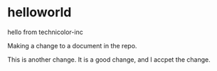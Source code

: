 # helloworld
hello from technicolor-inc

Making a change to a document in the repo.

This is another change.  It is a good change, and I accpet the change. 


